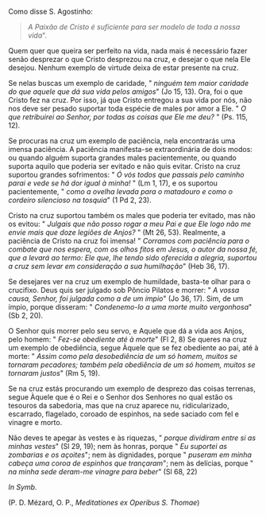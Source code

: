 
Como disse S. Agostinho: 

> *A Paixão de Cristo é suficiente para ser modelo de toda a nossa vida*". 

Quem quer que queira ser perfeito na vida, nada mais é necessário fazer senão desprezar o que Cristo desprezou na cruz, e desejar o que nela Ele desejou. Nenhum exemplo de virtude deixa de estar presente na cruz.

Se nelas buscas um exemplo de caridade, " *ninguém tem maior caridade do que aquele que dá sua vida pelos amigos*" (Jo 15, 13). Ora, foi o que Cristo fez na cruz. Por isso, já que Cristo entregou a sua vida por nós, não nos deve ser pesado suportar toda espécie de males por amor a Ele. " *O que retribuirei ao Senhor, por todas as coisas que Ele me deu?* " (Ps. 115, 12).

Se procuras na cruz um exemplo de paciência, nela encontrarás uma imensa paciência. A paciência manifesta-se extraordinária de dois modos: ou quando alguém suporta grandes males pacientemente, ou quando suporta aquilo que poderia ser evitado e não quis evitar. Cristo na cruz suportou grandes sofrimentos: " *Ó vós todos que passais pelo caminho parai e vede se há dor igual à minha!* " (Lm 1, 17), e os suportou pacientemente, " *como a ovelha levada para o matadouro e como o cordeiro silencioso na tosquia*" (1 Pd 2, 23).

Cristo na cruz suportou também os males que poderia ter evitado, mas não os evitou: " *Julgais que não posso rogar a meu Pai e que Ele logo não me envie mais que doze legiões de Anjos?* " (Mt 26, 53). Realmente, a paciência de Cristo na cruz foi imensa! " *Corramos com paciência para o combate que nos espera, com os olhos fitos em Jesus, o autor da nossa fé, que a levará ao termo: Ele que, lhe tendo sido oferecida a alegria, suportou a cruz sem levar em consideração a sua humilhação*" (Heb 36, 17).

Se desejares ver na cruz um exemplo de humildade, basta-te olhar para o crucifixo. Deus quis ser julgado sob Pôncio Pilatos e morrer: " *A vossa causa, Senhor, foi julgada como a de um ímpio*" (Jo 36, 17). Sim, de um ímpio, porque disseram: " *Condenemo-lo a uma morte muito vergonhosa*" (Sb 2, 20).

O Senhor quis morrer pelo seu servo, e Aquele que dá a vida aos Anjos, pelo homem: " *Fez-se obediente até à morte*" (Fl 2, 8) Se queres na cruz um exemplo de obediência, segue Àquele que se fez obediente ao pai, até à morte: " *Assim como pela desobediência de um só homem, muitos se tornaram pecadores; também pela obediência de um só homem, muitos se tornaram justos*" (Rm 5, 19).

Se na cruz estás procurando um exemplo de desprezo das coisas terrenas, segue Àquele que é o Rei e o Senhor dos Senhores no qual estão os tesouros da sabedoria, mas que na cruz aparece nu, ridicularizado, escarrado, flagelado, coroado de espinhos, na sede saciado com fel e vinagre e morto.

Não deves te apegar às vestes e às riquezas, " *porque dividiram entre si as minhas vestes*" (Sl 29, 19); nem às honras, porque " *Eu suportei as zombarias e os açoites*"; nem às dignidades, porque " *puseram em minha cabeça uma coroa de espinhos que trançaram*"; nem às delícias, porque " *na minha sede deram-me vinagre para beber*" (Sl 68, 22)

*In Symb.*

(P. D. Mézard, O. P., *Meditationes ex Operibus S. Thomae*)

